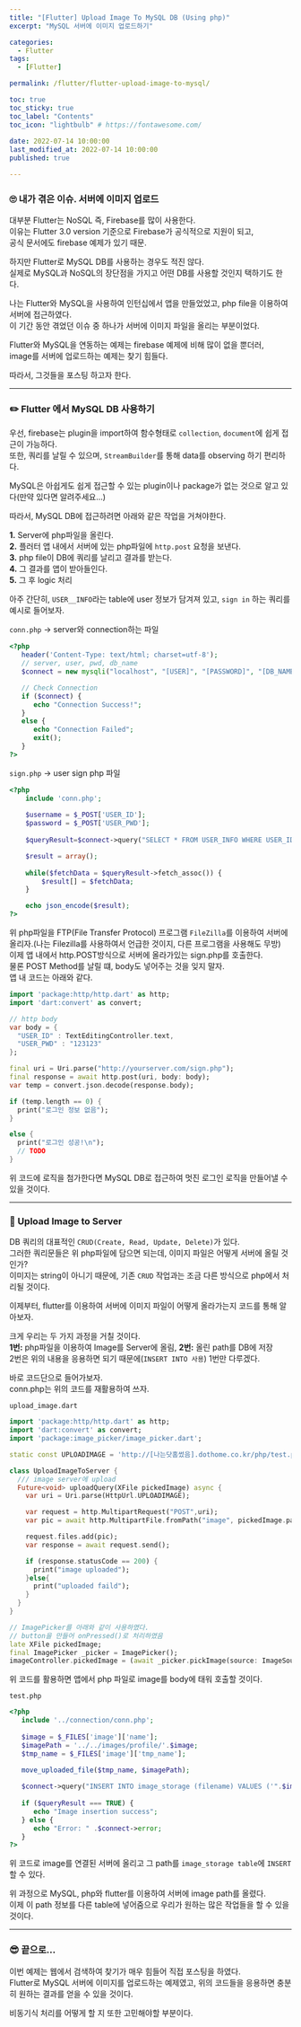 ```yaml
---
title: "[Flutter] Upload Image To MySQL DB (Using php)"
excerpt: "MySQL 서버에 이미지 업로드하기"

categories:
  - Flutter
tags:
  - [Flutter]

permalink: /flutter/flutter-upload-image-to-mysql/

toc: true
toc_sticky: true
toc_label: "Contents"
toc_icon: "lightbulb" # https://fontawesome.com/
 
date: 2022-07-14 10:00:00
last_modified_at: 2022-07-14 10:00:00
published: true

---  
```


### 🙄 내가 겪은 이슈. 서버에 이미지 업로드

대부분 Flutter는 NoSQL 즉, Firebase를 많이 사용한다.  
이유는 Flutter 3.0 version 기준으로 Firebase가 공식적으로 지원이 되고,  
공식 문서에도 firebase 예제가 있기 때문.  

하지만 Flutter로 MySQL DB를 사용하는 경우도 적진 않다.  
실제로 MySQL과 NoSQL의 장단점을 가지고 어떤 DB를 사용할 것인지 택하기도 한다.  

나는 Flutter와 MySQL을 사용하여 인턴십에서 앱을 만들었었고, php file을 이용하여 서버에 접근하였다.  
이 기간 동안 겪었던 이슈 중 하나가 서버에 이미지 파일을 올리는 부분이었다.  

Flutter와 MySQL을 연동하는 예제는 firebase 예제에 비해 많이 없을 뿐더러,  
image를 서버에 업로드하는 예제는 찾기 힘들다.  

따라서, 그것들을 포스팅 하고자 한다.  

---  

### ✏️ Flutter 에서 MySQL DB 사용하기

우선, firebase는 plugin을 import하여 함수형태로 `collection`, `document`에 쉽게 접근이 가능하다.  
또한, 쿼리를 날릴 수 있으며, `StreamBuilder`를 통해 data를 observing 하기 편리하다.  

MySQL은 아쉽게도 쉽게 접근할 수 있는 plugin이나 package가 없는 것으로 알고 있다(만약 있다면 알려주세요...)  

따라서, MySQL DB에 접근하려면 아래와 같은 작업을 거쳐야한다.  

**1.** Server에 php파일을 올린다.  
**2.** 플러터 앱 내에서 서버에 있는 php파일에 `http.post` 요청을 보낸다.  
**3.** php file이 DB에 쿼리를 날리고 결과를 받는다.  
**4.** 그 결과를 앱이 받아들인다.  
**5.** 그 후 logic 처리  

아주 간단히, `USER__INFO`라는 table에 user 정보가 담겨져 있고, `sign in` 하는 쿼리를 예시로 들어보자.  

`conn.php`  -> server와 connection하는 파일  

```php
<?php
   header('Content-Type: text/html; charset=utf-8');
   // server, user, pwd, db_name
   $connect = new mysqli("localhost", "[USER]", "[PASSWORD]", "[DB_NAME]");

   // Check Connection
   if ($connect) {
      echo "Connection Success!";
   }
   else {
      echo "Connection Failed";
      exit();
   }
?>
```

`sign.php` -> user sign php 파일  

```php
<?php	
	include 'conn.php';
	
	$username = $_POST['USER_ID'];
	$password = $_POST['USER_PWD'];
	
	$queryResult=$connect->query("SELECT * FROM USER_INFO WHERE USER_ID='".$username."' and USER_PWD='".$password."'");

	$result = array();
	
	while($fetchData = $queryResult->fetch_assoc()) {
		$result[] = $fetchData;
	}

	echo json_encode($result);
?>
```

위 php파일을 FTP(File Transfer Protocol) 프로그램 `FileZilla`를 이용하여 서버에 올리자.(나는 Filezilla를 사용하여서 언급한 것이지, 다른 프로그램을 사용해도 무방)  
이제 앱 내에서 http.POST방식으로 서버에 올라가있는 sign.php를 호출한다.  
물론 POST Method를 날릴 떄, body도 넣어주는 것을 잊지 말자.  
앱 내 코드는 아래와 같다.  

```dart
import 'package:http/http.dart' as http;
import 'dart:convert' as convert;

// http body
var body = {
  "USER_ID" : TextEditingController.text,
  "USER_PWD" : "123123"
};

final uri = Uri.parse("http://yourserver.com/sign.php");
final response = await http.post(uri, body: body);
var temp = convert.json.decode(response.body);

if (temp.length == 0) {
  print("로그인 정보 없음");
}

else {
  print("로그인 성공!\n");
  // TODO
}
```

위 코드에 로직을 첨가한다면 MySQL DB로 접근하여 멋진 로그인 로직을 만들어낼 수 있을 것이다.  

---  

### 🌴 Upload Image to Server

DB 쿼리의 대표적인 `CRUD(Create, Read, Update, Delete)`가 있다.  
그러한 쿼리문들은 위 php파일에 담으면 되는데, 이미지 파일은 어떻게 서버에 올릴 것인가?  
이미지는 string이 아니기 때문에, 기존 `CRUD` 작업과는 조금 다른 방식으로 php에서 처리될 것이다.  

이제부터, flutter를 이용하여 서버에 이미지 파일이 어떻게 올라가는지 코드를 통해 알아보자.  

크게 우리는 두 가지 과정을 거칠 것이다.  
**1번:** php파일을 이용하여 Image를 Server에 올림, **2번:** 올린 path를 DB에 저장  
2번은 위의 내용을 응용하면 되기 때문에(`INSERT INTO 사용`) 1번만 다루겠다.  

바로 코드단으로 들어가보자.  
conn.php는 위의 코드를 재활용하여 쓰자.  

`upload_image.dart`  

```dart
import 'package:http/http.dart' as http;
import 'dart:convert' as convert;
import 'package:image_picker/image_picker.dart';

static const UPLOADIMAGE = 'http://[나는닷홈썼음].dothome.co.kr/php/test.php';

class UploadImageToServer {
  /// image server에 upload
  Future<void> uploadQuery(XFile pickedImage) async {
    var uri = Uri.parse(HttpUrl.UPLOADIMAGE);

    var request = http.MultipartRequest("POST",uri);
    var pic = await http.MultipartFile.fromPath("image", pickedImage.path);

    request.files.add(pic);
    var response = await request.send();

    if (response.statusCode == 200) {
      print("image uploaded");
    }else{
      print("uploaded faild");
    }
  }
}

// ImagePicker를 아래와 같이 사용하였다.
// button을 만들어 onPressed()로 처리하였음
late XFile pickedImage;
final ImagePicker _picker = ImagePicker();
imageController.pickedImage = (await _picker.pickImage(source: ImageSource.gallery))!;
```  

위 코드를 활용하면 앱에서 php 파일로 image를 body에 태워 호출할 것이다.  

`test.php`  

```php
<?php
   include '../connection/conn.php';
   
   $image = $_FILES['image']['name'];
   $imagePath = '../../images/profile/'.$image;
   $tmp_name = $_FILES['image']['tmp_name'];

   move_uploaded_file($tmp_name, $imagePath);
   
   $connect->query("INSERT INTO image_storage (filename) VALUES ('".$image."')");
   
   if ($queryResult === TRUE) {
      echo "Image insertion success";
   } else {
      echo "Error: " .$connect->error;
   }
?>
```  

위 코드로 image를 연결된 서버에 올리고 그 path를 `image_storage table`에 `INSERT` 할 수 있다.  

위 과정으로 MySQL, php와 flutter를 이용하여 서버에 image path를 올렸다.  
이제 이 path 정보를 다른 table에 넣어줌으로 우리가 원하는 많은 작업들을 할 수 있을 것이다.  

---  

### 😎 끝으로...  

이번 예제는 웹에서 검색하여 찾기가 매우 힘들어 직접 포스팅을 하였다.  
Flutter로  MySQL 서버에 이미지를 업로드하는 예제였고, 위의 코드들을 응용하면 충분히 원하는 결과를 얻을 수 있을 것이다.  

비동기식 처리를 어떻게 할 지 또한 고민해야할 부분이다.  